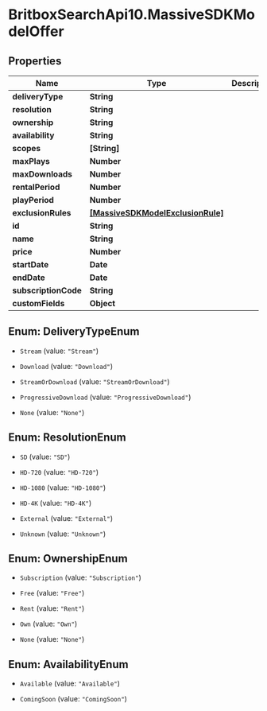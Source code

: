 # BritboxSearchApi10.MassiveSDKModelOffer

## Properties
Name | Type | Description | Notes
------------ | ------------- | ------------- | -------------
**deliveryType** | **String** |  | [optional] 
**resolution** | **String** |  | [optional] 
**ownership** | **String** |  | [optional] 
**availability** | **String** |  | [optional] 
**scopes** | **[String]** |  | [optional] 
**maxPlays** | **Number** |  | [optional] 
**maxDownloads** | **Number** |  | [optional] 
**rentalPeriod** | **Number** |  | [optional] 
**playPeriod** | **Number** |  | [optional] 
**exclusionRules** | [**[MassiveSDKModelExclusionRule]**](MassiveSDKModelExclusionRule.md) |  | [optional] 
**id** | **String** |  | [optional] 
**name** | **String** |  | [optional] 
**price** | **Number** |  | [optional] 
**startDate** | **Date** |  | [optional] 
**endDate** | **Date** |  | [optional] 
**subscriptionCode** | **String** |  | [optional] 
**customFields** | **Object** |  | [optional] 


<a name="DeliveryTypeEnum"></a>
## Enum: DeliveryTypeEnum


* `Stream` (value: `"Stream"`)

* `Download` (value: `"Download"`)

* `StreamOrDownload` (value: `"StreamOrDownload"`)

* `ProgressiveDownload` (value: `"ProgressiveDownload"`)

* `None` (value: `"None"`)




<a name="ResolutionEnum"></a>
## Enum: ResolutionEnum


* `SD` (value: `"SD"`)

* `HD-720` (value: `"HD-720"`)

* `HD-1080` (value: `"HD-1080"`)

* `HD-4K` (value: `"HD-4K"`)

* `External` (value: `"External"`)

* `Unknown` (value: `"Unknown"`)




<a name="OwnershipEnum"></a>
## Enum: OwnershipEnum


* `Subscription` (value: `"Subscription"`)

* `Free` (value: `"Free"`)

* `Rent` (value: `"Rent"`)

* `Own` (value: `"Own"`)

* `None` (value: `"None"`)




<a name="AvailabilityEnum"></a>
## Enum: AvailabilityEnum


* `Available` (value: `"Available"`)

* `ComingSoon` (value: `"ComingSoon"`)




